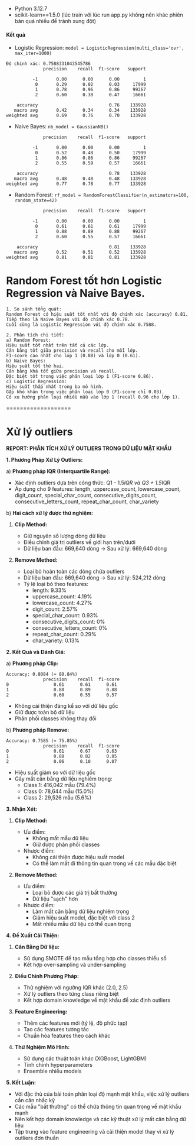 - Python 3.12.7
- scikit-learn==1.5.0 (lúc train với lúc run app.py không nên khác phiên bản quá nhiều để tránh xung đột)


#### Kết quả 

- Logistic Regression: `model = LogisticRegression(multi_class='ovr', max_iter=1000)`
```
Độ chính xác: 0.7588331043545786
              precision    recall  f1-score   support

          -1       0.00      0.00      0.00         1
           0       0.29      0.02      0.03     17999
           1       0.78      0.96      0.86     99267
           2       0.60      0.38      0.47     16661

    accuracy                           0.76    133928
   macro avg       0.42      0.34      0.34    133928
weighted avg       0.69      0.76      0.70    133928
```

- Naive Bayes: `nb_model = GaussianNB()`
```
              precision    recall  f1-score   support

          -1       0.00      0.00      0.00         1
           0       0.52      0.48      0.50     17999
           1       0.86      0.86      0.86     99267
           2       0.55      0.59      0.57     16661

    accuracy                           0.78    133928
   macro avg       0.48      0.48      0.48    133928
weighted avg       0.77      0.78      0.77    133928

```

- Random Forest: `rf_model = RandomForestClassifier(n_estimators=100, random_state=42)`
```
              precision    recall  f1-score   support

          -1       0.00      0.00      0.00         1
           0       0.61      0.61      0.61     17999
           1       0.88      0.89      0.88     99267
           2       0.60      0.55      0.57     16661

    accuracy                           0.81    133928
   macro avg       0.52      0.51      0.52    133928
weighted avg       0.81      0.81      0.81    133928
```


Random Forest tốt hơn Logistic Regression và Naive Bayes.
============
```
1. So sánh tổng quát:
Random Forest có hiệu suất tốt nhất với độ chính xác (accuracy) 0.81.
Tiếp theo là Naive Bayes với độ chính xác 0.78.
Cuối cùng là Logistic Regression với độ chính xác 0.7588.

2. Phân tích chi tiết:
a) Random Forest:
Hiệu suất tốt nhất trên tất cả các lớp.
Cân bằng tốt giữa precision và recall cho mỗi lớp.
F1-score cao nhất cho lớp 1 (0.88) và lớp 0 (0.61).
b) Naive Bayes:
Hiệu suất tốt thứ hai.
Cân bằng khá tốt giữa precision và recall.
Đặc biệt tốt trong việc phân loại lớp 1 (F1-score 0.86).
c) Logistic Regression:
Hiệu suất thấp nhất trong ba mô hình.
Gặp khó khăn trong việc phân loại lớp 0 (F1-score chỉ 0.03).
Có xu hướng phân loại nhiều mẫu vào lớp 1 (recall 0.96 cho lớp 1).
```




===================

# Xử lý outliers

**REPORT: PHÂN TÍCH XỬ LÝ OUTLIERS TRONG DỮ LIỆU MẬT KHẨU**

**1. Phương Pháp Xử Lý Outliers:**

a) **Phương pháp IQR (Interquartile Range):**
- Xác định outliers dựa trên công thức: Q1 - 1.5*IQR và Q3 + 1.5*IQR
- Áp dụng cho 9 features: length, uppercase_count, lowercase_count, digit_count, special_char_count, consecutive_digits_count, consecutive_letters_count, repeat_char_count, char_variety

b) **Hai cách xử lý được thử nghiệm:**
1. **Clip Method:**
   - Giữ nguyên số lượng dòng dữ liệu
   - Điều chỉnh giá trị outliers về giới hạn trên/dưới
   - Dữ liệu ban đầu: 669,640 dòng → Sau xử lý: 669,640 dòng

2. **Remove Method:**
   - Loại bỏ hoàn toàn các dòng chứa outliers
   - Dữ liệu ban đầu: 669,640 dòng → Sau xử lý: 524,212 dòng
   - Tỷ lệ loại bỏ theo features:
     + length: 9.33%
     + uppercase_count: 4.19%
     + lowercase_count: 4.27%
     + digit_count: 2.57%
     + special_char_count: 0.93%
     + consecutive_digits_count: 0%
     + consecutive_letters_count: 0%
     + repeat_char_count: 0.29%
     + char_variety: 0.13%

**2. Kết Quả và Đánh Giá:**

a) **Phương pháp Clip:**
```
Accuracy: 0.8084 (≈ 80.84%)
              precision    recall  f1-score
0                 0.61      0.61      0.61
1                 0.88      0.89      0.88
2                 0.60      0.55      0.57
```
- Không cải thiện đáng kể so với dữ liệu gốc
- Giữ được toàn bộ dữ liệu
- Phân phối classes không thay đổi

b) **Phương pháp Remove:**
```
Accuracy: 0.7585 (≈ 75.85%)
              precision    recall  f1-score
0                 0.61      0.67      0.63
1                 0.88      0.82      0.85
2                 0.06      0.10      0.07
```
- Hiệu suất giảm so với dữ liệu gốc
- Gây mất cân bằng dữ liệu nghiêm trọng:
  + Class 1: 416,042 mẫu (79.4%)
  + Class 0: 78,644 mẫu (15.0%)
  + Class 2: 29,526 mẫu (5.6%)

**3. Nhận Xét:**

1. **Clip Method:**
   - Ưu điểm:
     + Không mất mẫu dữ liệu
     + Giữ được phân phối classes
   - Nhược điểm:
     + Không cải thiện được hiệu suất model
     + Có thể làm mất đi thông tin quan trọng về các mẫu đặc biệt

2. **Remove Method:**
   - Ưu điểm:
     + Loại bỏ được các giá trị bất thường
     + Dữ liệu "sạch" hơn
   - Nhược điểm:
     + Làm mất cân bằng dữ liệu nghiêm trọng
     + Giảm hiệu suất model, đặc biệt với class 2
     + Mất nhiều mẫu dữ liệu có thể quan trọng

**4. Đề Xuất Cải Thiện:**

1. **Cân Bằng Dữ liệu:**
   - Sử dụng SMOTE để tạo mẫu tổng hợp cho classes thiểu số
   - Kết hợp over-sampling và under-sampling

2. **Điều Chỉnh Phương Pháp:**
   - Thử nghiệm với ngưỡng IQR khác (2.0, 2.5)
   - Xử lý outliers theo từng class riêng biệt
   - Kết hợp domain knowledge về mật khẩu để xác định outliers

3. **Feature Engineering:**
   - Thêm các features mới (tỷ lệ, độ phức tạp)
   - Tạo các features tương tác
   - Chuẩn hóa features theo cách khác

4. **Thử Nghiệm Mô Hình:**
   - Sử dụng các thuật toán khác (XGBoost, LightGBM)
   - Tinh chỉnh hyperparameters
   - Ensemble nhiều models

**5. Kết Luận:**
- Với đặc thù của bài toán phân loại độ mạnh mật khẩu, việc xử lý outliers cần cân nhắc kỹ
- Các mẫu "bất thường" có thể chứa thông tin quan trọng về mật khẩu mạnh
- Nên kết hợp domain knowledge và các kỹ thuật xử lý mất cân bằng dữ liệu
- Tập trung vào feature engineering và cải thiện model thay vì xử lý outliers đơn thuần
